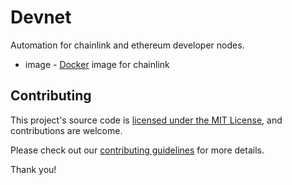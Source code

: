 # Devnet

Automation for chainlink and ethereum developer nodes.

  * image - [Docker](https://www.docker.com/) image for chainlink

## Contributing

This project's source code is [licensed under the MIT License](https://github.com/smartcontractkit/chainlink/blob/master/LICENSE), and contributions are welcome.

Please check out our [contributing guidelines](./docs/CONTRIBUTING.md) for more details.

Thank you!
